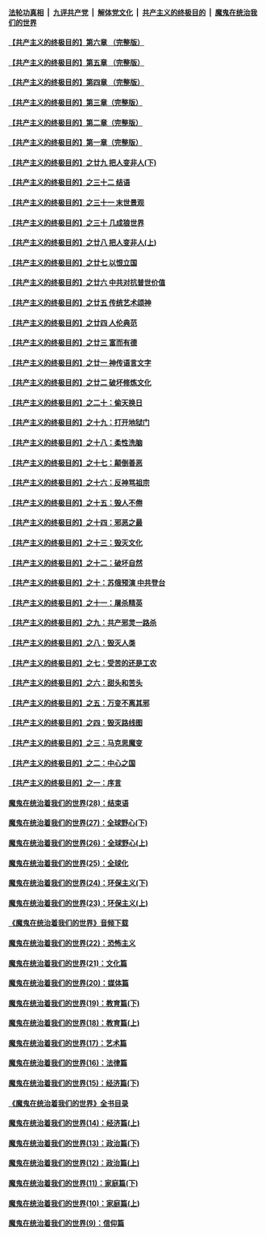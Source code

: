 ####  [法轮功真相](../../../../basic/blob/master/README.md?t=11220152) &nbsp;|&nbsp; [九评共产党](../../../../9ping.md/blob/master/README.md?t=11220152) &nbsp;|&nbsp; [解体党文化](../../../../jtdwh.md/blob/master/README.md?t=11220152)  &nbsp;|&nbsp; [共产主义的终极目的](../../../../gczydzjmd.md/blob/master/README.md?t=11220152) &nbsp;|&nbsp; [魔鬼在统治我们的世界](../../../../mgztzwmdsj.md/blob/master/README.md?t=11220152) 

#### [【共产主义的终极目的】第六章 （完整版）](../pages/nsc422/n11428913.md?t=11220152) 

#### [【共产主义的终极目的】第五章 （完整版）](../pages/nsc422/n11428912.md?t=11220152) 

#### [【共产主义的终极目的】第四章 （完整版）](../pages/nsc422/n11428907.md?t=11220152) 

#### [【共产主义的终极目的】第三章（完整版）](../pages/nsc422/n11428848.md?t=11220152) 

#### [【共产主义的终极目的】第二章（完整版）](../pages/nsc422/n11428831.md?t=11220152) 

#### [【共产主义的终极目的】第一章（完整版）](../pages/nsc422/n11417651.md?t=11220152) 

#### [【共产主义的终极目的】之廿九 把人变非人(下)](../pages/nsc422/n11344140.md?t=11220152) 

#### [【共产主义的终极目的】之三十二 结语](../pages/nsc422/n11360535.md?t=11220152) 

#### [【共产主义的终极目的】之三十一 末世景观](../pages/nsc422/n11351129.md?t=11220152) 

#### [【共产主义的终极目的】之三十 几成狼世界](../pages/nsc422/n11348280.md?t=11220152) 

#### [【共产主义的终极目的】之廿八 把人变非人(上)](../pages/nsc422/n11340492.md?t=11220152) 

#### [【共产主义的终极目的】之廿七 以恨立国](../pages/nsc422/n11336944.md?t=11220152) 

#### [【共产主义的终极目的】之廿六 中共对抗普世价值](../pages/nsc422/n11324785.md?t=11220152) 

#### [【共产主义的终极目的】之廿五 传统艺术颂神](../pages/nsc422/n11296396.md?t=11220152) 

#### [【共产主义的终极目的】之廿四 人伦典范](../pages/nsc422/n11296397.md?t=11220152) 

#### [【共产主义的终极目的】之廿三 富而有德](../pages/nsc422/n11283598.md?t=11220152) 

#### [【共产主义的终极目的】之廿一 神传语言文字](../pages/nsc422/n11263265.md?t=11220152) 

#### [【共产主义的终极目的】之廿二 破坏修炼文化](../pages/nsc422/n11245728.md?t=11220152) 

#### [【共产主义的终极目的】之二十：偷天换日](../pages/nsc422/n11238846.md?t=11220152) 

#### [【共产主义的终极目的】之十九：打开地狱门](../pages/nsc422/n11206376.md?t=11220152) 

#### [【共产主义的终极目的】之十八：柔性洗脑](../pages/nsc422/n11199994.md?t=11220152) 

#### [【共产主义的终极目的】之十七：颠倒善恶](../pages/nsc422/n11179782.md?t=11220152) 

#### [【共产主义的终极目的】之十六：反神骂祖宗](../pages/nsc422/n11166798.md?t=11220152) 

#### [【共产主义的终极目的】之十五：毁人不倦](../pages/nsc422/n11166792.md?t=11220152) 

#### [【共产主义的终极目的】之十四：邪恶之最](../pages/nsc422/n11150249.md?t=11220152) 

#### [【共产主义的终极目的】之十三：毁灭文化](../pages/nsc422/n11135227.md?t=11220152) 

#### [【共产主义的终极目的】之十二：破坏自然](../pages/nsc422/n11135214.md?t=11220152) 

#### [【共产主义的终极目的】之十：苏俄预演 中共登台](../pages/nsc422/n11118424.md?t=11220152) 

#### [【共产主义的终极目的】之十一：屠杀精英](../pages/nsc422/n11118442.md?t=11220152) 

#### [【共产主义的终极目的】之九：共产邪灵一路杀](../pages/nsc422/n11114139.md?t=11220152) 

#### [【共产主义的终极目的】之八：毁灭人类](../pages/nsc422/n11108503.md?t=11220152) 

#### [【共产主义的终极目的】之七：受苦的还是工农](../pages/nsc422/n11101809.md?t=11220152) 

#### [【共产主义的终极目的】之六：甜头和苦头](../pages/nsc422/n11096971.md?t=11220152) 

#### [【共产主义的终极目的】之五：万变不离其邪](../pages/nsc422/n11091285.md?t=11220152) 

#### [【共产主义的终极目的】之四：毁灭路线图](../pages/nsc422/n11086284.md?t=11220152) 

#### [【共产主义的终极目的】之三：马克思魔变](../pages/nsc422/n11061941.md?t=11220152) 

#### [【共产主义的终极目的】之二：中心之国](../pages/nsc422/n11047728.md?t=11220152) 

#### [【共产主义的终极目的】之一：序言](../pages/nsc422/n11086077.md?t=11220152) 

#### [魔鬼在统治着我们的世界(28)：结束语](../pages/nsc422/n10936246.md?t=11220152) 

#### [魔鬼在统治着我们的世界(27)：全球野心(下)](../pages/nsc422/n10928319.md?t=11220152) 

#### [魔鬼在统治着我们的世界(26)：全球野心(上)](../pages/nsc422/n10900318.md?t=11220152) 

#### [魔鬼在统治着我们的世界(25)：全球化](../pages/nsc422/n10788205.md?t=11220152) 

#### [魔鬼在统治着我们的世界(24)：环保主义(下)](../pages/nsc422/n10695307.md?t=11220152) 

#### [魔鬼在统治着我们的世界(23)：环保主义(上)](../pages/nsc422/n10688613.md?t=11220152) 

#### [《魔鬼在统治着我们的世界》音频下载](../pages/nsc422/n10635553.md?t=11220152) 

#### [魔鬼在统治着我们的世界(22)：恐怖主义](../pages/nsc422/n10614727.md?t=11220152) 

#### [魔鬼在统治着我们的世界(21)：文化篇](../pages/nsc422/n10597706.md?t=11220152) 

#### [魔鬼在统治着我们的世界(20)：媒体篇](../pages/nsc422/n10586579.md?t=11220152) 

#### [魔鬼在统治着我们的世界(19)：教育篇(下)](../pages/nsc422/n10564808.md?t=11220152) 

#### [魔鬼在统治着我们的世界(18)：教育篇(上)](../pages/nsc422/n10526970.md?t=11220152) 

#### [魔鬼在统治着我们的世界(17)：艺术篇](../pages/nsc422/n10499093.md?t=11220152) 

#### [魔鬼在统治着我们的世界(16)：法律篇](../pages/nsc422/n10485969.md?t=11220152) 

#### [魔鬼在统治着我们的世界(15)：经济篇(下)](../pages/nsc422/n10469975.md?t=11220152) 

#### [《魔鬼在统治着我们的世界》全书目录](../pages/nsc422/n10464261.md?t=11220152) 

#### [魔鬼在统治着我们的世界(14)：经济篇(上)](../pages/nsc422/n10457370.md?t=11220152) 

#### [魔鬼在统治着我们的世界(13)：政治篇(下)](../pages/nsc422/n10448270.md?t=11220152) 

#### [魔鬼在统治着我们的世界(12)：政治篇(上)](../pages/nsc422/n10444576.md?t=11220152) 

#### [魔鬼在统治着我们的世界(11)：家庭篇(下)](../pages/nsc422/n10440961.md?t=11220152) 

#### [魔鬼在统治着我们的世界(10)：家庭篇(上)](../pages/nsc422/n10435448.md?t=11220152) 

#### [魔鬼在统治着我们的世界(9)：信仰篇](../pages/nsc422/n10432159.md?t=11220152) 

